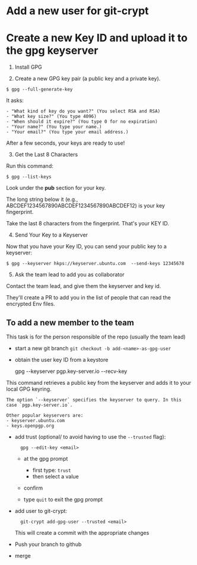 # Add a new user for git-crypt

# Create a new Key ID and upload it to the gpg keyserver


1. Install GPG

2. Create a new GPG key pair (a public key and a private key).

`$ gpg --full-generate-key`

It asks:

    - "What kind of key do you want?" (You select RSA and RSA)
    - "What key size?" (You type 4096)
    - "When should it expire?" (You type 0 for no expiration)
    - "Your name?" (You type your name.)
    - "Your email?" (You type your email address.)

After a few seconds, your keys are ready to use!

3. Get the Last 8 Characters

Run this command:

`$ gpg --list-keys`

Look under the **pub** section for your key.

The long string below it (e.g., ABCDEF1234567890ABCDEF1234567890ABCDEF12) is your key fingerprint.

Take the last 8 characters from the fingerprint.
That's your KEY ID.

4. Send Your Key to a Keyserver

Now that you have your Key ID, you can send your public key to a keyserver:

`$ gpg --keyserver hkps://keyserver.ubuntu.com  --send-keys 12345678`

5. Ask the team lead to add you as collaborator

Contact the team lead, and give them the keyserver and key id.

They'll create a PR to add you in the list of people that can read the encrypted Env files.

## To add a new member to the team

This task is for the person responsible of the repo (usually the team lead)

* start a new git branch `git checkout -b add-<name>-as-gpg-user`
* obtain the user key ID from a keystore

    gpg --keyserver pgp.key-server.io --recv-key <key ID>

This command retrieves a public key from the keyserver and adds it to your local GPG keyring.

    The option `--keyserver` specifies the keyserver to query. In this case `pgp.key-server.io`.
    
    Other popular keyservers are:
    - keyserver.ubuntu.com
    - keys.openpgp.org 

* add trust (optional/ to avoid having to use the `--trusted` flag):

        gpg --edit-key <email>
    - at the gpg prompt
        - first type: `trust`
        - then select a value

    - confirm
    - type `quit` to exit the gpg prompt
* add user to git-crypt:

        git-crypt add-gpg-user --trusted <email>

    This will create a commit with the appropriate changes

* Push your branch to github
* merge
